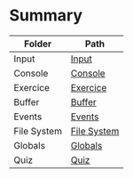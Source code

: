 # Summary

| Folder      | Path                                              |
|--------------|---------------------------------------------------|
| Input | [Input](file:///c:/Users/petmk/Desktop/CSLearningToolkit/09-NodeJS/2-Fundamentals/2.1-Input) |
| Console | [Console](file:///c:/Users/petmk/Desktop/CSLearningToolkit/09-NodeJS/2-Fundamentals/2.2-Console) |
| Exercice | [Exercice](file:///c:/Users/petmk/Desktop/CSLearningToolkit/09-NodeJS/2-Fundamentals/2.3-Exercice) |
| Buffer | [Buffer](file:///c:/Users/petmk/Desktop/CSLearningToolkit/09-NodeJS/2-Fundamentals/2.4-Buffer) |
| Events | [Events](file:///c:/Users/petmk/Desktop/CSLearningToolkit/09-NodeJS/2-Fundamentals/2.5-Events) |
| File System | [File System](file:///c:/Users/petmk/Desktop/CSLearningToolkit/09-NodeJS/2-Fundamentals/2.6-File-System) |
| Globals | [Globals](file:///c:/Users/petmk/Desktop/CSLearningToolkit/09-NodeJS/2-Fundamentals/2.7-Globals) |
| Quiz | [Quiz](file:///c:/Users/petmk/Desktop/CSLearningToolkit/09-NodeJS/2-Fundamentals/2.8-Quiz) |
